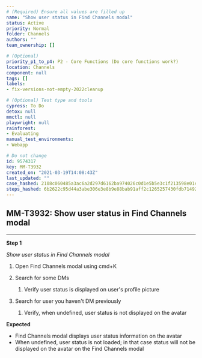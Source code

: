 ```yaml
---
# (Required) Ensure all values are filled up
name: "Show user status in Find Channels modal"
status: Active
priority: Normal
folder: Channels
authors: ""
team_ownership: []

# (Optional)
priority_p1_to_p4: P2 - Core Functions (Do core functions work?)
location: Channels
component: null
tags: []
labels: 
- fix-versions-not-empty-2022cleanup

# (Optional) Test type and tools
cypress: To Do
detox: null
mmctl: null
playwright: null
rainforest: 
- Evaluating
manual_test_environments: 
- Webapp

# Do not change
id: 9574317
key: MM-T3932
created_on: "2021-03-19T14:08:43Z"
last_updated: ""
case_hashed: 2108c060485a3ac6a2d297d6162ba974026c0d1e5b5e3c1f213598e01e7e21dac06b4f16265b0862cf6f13af8c880f55
steps_hashed: 6b2622c95d44a3abe306e3e8b9e88bab91aff2c1265257430fdb714928e160c8d9ff7aa9b5e28ce9464b66d33825ae8a
---
```


<!-- (Auto-generated) Based on frontmatter's "key" and "name" -->

## MM-T3932: Show user status in Find Channels modal

---

**Step 1**

_Show user status in Find Channels modal_

1. Open Find Channels modal using cmd+K

2. Search for some DMs

   1. Verify user status is displayed on user's profile picture

3. Search for user you haven't DM previously

   1. Verify, when undefined, user status is not displayed on the avatar

**Expected**

- Find Channels modal displays user status information on the avatar
- When undefined, user status is not loaded; in that case status will not be displayed on the avatar on the Find Channels modal
